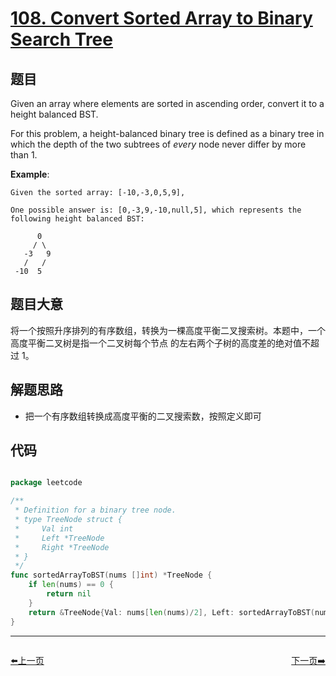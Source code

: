 # [108. Convert Sorted Array to Binary Search Tree](https://leetcode.com/problems/convert-sorted-array-to-binary-search-tree/)


## 题目

Given an array where elements are sorted in ascending order, convert it to a height balanced BST.

For this problem, a height-balanced binary tree is defined as a binary tree in which the depth of the two subtrees of *every* node never differ by more than 1.

**Example**:

    Given the sorted array: [-10,-3,0,5,9],
    
    One possible answer is: [0,-3,9,-10,null,5], which represents the following height balanced BST:
    
          0
         / \
       -3   9
       /   /
     -10  5

## 题目大意

将一个按照升序排列的有序数组，转换为一棵高度平衡二叉搜索树。本题中，一个高度平衡二叉树是指一个二叉树每个节点 的左右两个子树的高度差的绝对值不超过 1。

## 解题思路

- 把一个有序数组转换成高度平衡的二叉搜索数，按照定义即可


## 代码

```go

package leetcode

/**
 * Definition for a binary tree node.
 * type TreeNode struct {
 *     Val int
 *     Left *TreeNode
 *     Right *TreeNode
 * }
 */
func sortedArrayToBST(nums []int) *TreeNode {
	if len(nums) == 0 {
		return nil
	}
	return &TreeNode{Val: nums[len(nums)/2], Left: sortedArrayToBST(nums[:len(nums)/2]), Right: sortedArrayToBST(nums[len(nums)/2+1:])}
}

```


----------------------------------------------
<div style="display: flex;justify-content: space-between;align-items: center;">
<p><a href="https://books.halfrost.com/leetcode/ChapterFour/0100~0199/0107.Binary-Tree-Level-Order-Traversal-II/">⬅️上一页</a></p>
<p><a href="https://books.halfrost.com/leetcode/ChapterFour/0100~0199/0109.Convert-Sorted-List-to-Binary-Search-Tree/">下一页➡️</a></p>
</div>
